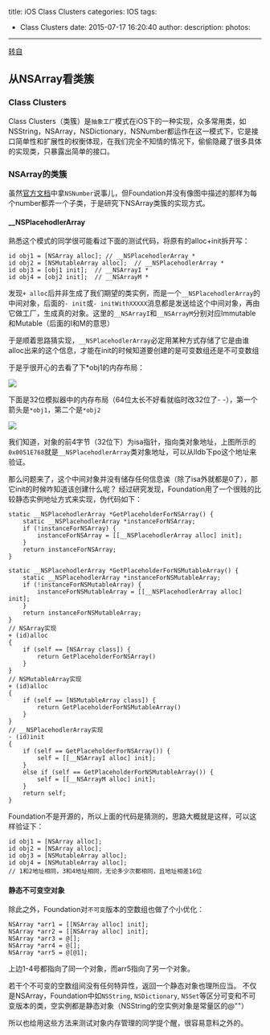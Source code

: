 title: iOS Class Clusters
categories: IOS
tags:
  - Class Clusters
date: 2015-07-17 16:20:40
author:
description:
photos:
---
[转自](http://blog.sunnyxx.com/2014/12/18/class-cluster/)

## 从NSArray看类簇

### Class Clusters
Class Clusters（类簇）是`抽象工厂`模式在iOS下的一种实现，众多常用类，如NSString，NSArray，NSDictionary，NSNumber都运作在这一模式下，它是接口简单性和扩展性的权衡体现，在我们完全不知情的情况下，偷偷隐藏了很多具体的实现类，只暴露出简单的接口。

### NSArray的类簇
虽然[官方文档](https://developer.apple.com/library/ios/documentation/general/conceptual/CocoaEncyclopedia/ClassClusters/ClassClusters.html)中拿`NSNumber`说事儿，但Foundation并没有像图中描述的那样为每个number都弄一个子类，于是研究下NSArray类簇的实现方式。

#### __NSPlacehodlerArray

熟悉这个模式的同学很可能看过下面的测试代码，将原有的alloc+init拆开写：

```
id obj1 = [NSArray alloc]; // __NSPlacehodlerArray *
id obj2 = [NSMutableArray alloc];  // __NSPlacehodlerArray *
id obj3 = [obj1 init];  // __NSArrayI *
id obj4 = [obj2 init];  // __NSArrayM *
```

发现`+ alloc`后并非生成了我们期望的类实例，而是一个`__NSPlacehodlerArray`的中间对象，后面的`- init`或`- initWithXXXXX`消息都是发送给这个中间对象，再由它做工厂，生成真的对象。这里的`__NSArrayI`和`__NSArrayM`分别对应Immutable和Mutable（后面的I和M的意思）

于是顺着思路猜实现，`__NSPlacehodlerArray`必定用某种方式存储了它是由谁alloc出来的这个信息，才能在init的时候知道要创建的是可变数组还是不可变数组

于是乎很开心的去看了下*obj1的内存布局：

![](http://ww4.sinaimg.cn/large/51530583jw1em3doxs660j20l80j6go3.jpg)

下面是32位模拟器中的内存布局（64位太长不好看就临时改32位了- -），第一个箭头是`*obj1`，第二个是`*obj2`

![](http://ww3.sinaimg.cn/mw690/51530583jw1em3dvmuuanj213006maf2.jpg)

我们知道，对象的前4字节（32位下）为isa指针，指向类对象地址，上图所示的`0x0051E768`就是`__NSPlacehodlerArray`类对象地址，可以从lldb下po这个地址来验证。

那么问题来了，这个中间对象并没有储存任何信息诶（除了isa外就都是0了），那它init的时候咋知道该创建什么呢？
经过研究发现，Foundation用了一个很贱的比较静态实例地址方式来实现，伪代码如下：

```
static __NSPlacehodlerArray *GetPlaceholderForNSArray() {
    static __NSPlacehodlerArray *instanceForNSArray;
    if (!instanceForNSArray) {
        instanceForNSArray = [[__NSPlacehodlerArray alloc] init];
    }
    return instanceForNSArray;
}

static __NSPlacehodlerArray *GetPlaceholderForNSMutableArray() {
    static __NSPlacehodlerArray *instanceForNSMutableArray;
    if (!instanceForNSMutableArray) {
        instanceForNSMutableArray = [[__NSPlacehodlerArray alloc] init];
    }
    return instanceForNSMutableArray;
}
// NSArray实现
+ (id)alloc
{
    if (self == [NSArray class]) {
        return GetPlaceholderForNSArray()
    }
}
// NSMutableArray实现
+ (id)alloc
{
    if (self == [NSMutableArray class]) {
        return GetPlaceholderForNSMutableArray()
    }
}
// __NSPlacehodlerArray实现
- (id)init
{
    if (self == GetPlaceholderForNSArray()) {
        self = [[__NSArrayI alloc] init];
    }
    else if (self == GetPlaceholderForNSMutableArray()) {
        self = [[__NSArrayM alloc] init];
    }
    return self;
}
```

Foundation不是开源的，所以上面的代码是猜测的，思路大概就是这样，可以这样验证下：
```
id obj1 = [NSArray alloc]; 
id obj2 = [NSArray alloc];
id obj3 = [NSMutableArray alloc];
id obj4 = [NSMutableArray alloc];
// 1和2地址相同，3和4地址相同，无论多少次都相同，且地址相差16位
```

#### 静态不可变空对象
除此之外，Foundation对`不可变`版本的空数组也做了个小优化：

```
NSArray *arr1 = [[NSArray alloc] init];
NSArray *arr2 = [[NSArray alloc] init];
NSArray *arr3 = @[];
NSArray *arr4 = @[];
NSArray *arr5 = @[@1];
```

上边1-4号都指向了同一个对象，而arr5指向了另一个对象。

若干个不可变的空数组间没有任何特异性，返回一个静态对象也理所应当。
不仅是NSArray，Foundation中如`NSString`, `NSDictionary`, `NSSet`等区分可变和不可变版本的类，空实例都是静态对象（NSString的空实例对象是常量区的@""）

所以也给用这些方法来测试对象内存管理的同学提个醒，很容易意料之外的。






